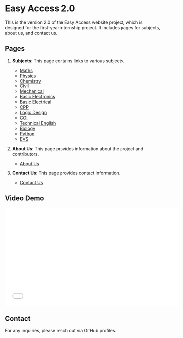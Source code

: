 # Easy Access 2.0

This is the version 2.0 of the Easy Access website project, which is designed for the first-year internship project. It includes pages for subjects, about us, and contact us.

## Pages

1. **Subjects**: This page contains links to various subjects.
   - [Maths](maths.html)
   - [Physics](physics.html)
   - [Chemistry](chemistry.html)
   - [Civil](civil.html)
   - [Mechanical](mechanics.html)
   - [Basic Electronics](be.html)
   - [Basic Electrical](bee.html)
   - [CPP](cpp.html)
   - [Logic Design](ld.html)
   - [COI](coi.html)
   - [Technical English](english.html)
   - [Biology](biology.html)
   - [Python](python.html)
   - [EVS](evs.html)

2. **About Us**: This page provides information about the project and contributors.
   - [About Us](about.html)

3. **Contact Us**: This page provides contact information.
   - [Contact Us](contact.html)

## Video Demo

<iframe src="[https://github.com/nrashmi06/easyaccess2.0/blob/main/react%20app.mp4]" width="560" height="315" frameborder="0" allow="autoplay; fullscreen" allowfullscreen></iframe>

## Contact

For any inquiries, please reach out via GitHub profiles.
